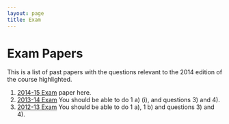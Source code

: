 ```yaml
---
layout: page
title: Exam
---
```


Exam Papers
====

This is a list of past papers with the questions relevant to the 2014
edition of the course highlighted.

1.  [2014-15 Exam](./assets/exam14.pdf) paper here.
2.  [2013-14 Exam](./assets/exam13.pdf) You should be able to do 1 a) (i), and
    questions 3) and 4).
3.  [2012-13 Exam](./assets/exam12.pdf) You should be able to do 1 a), 1 b) and
    questions 3) and 4).


